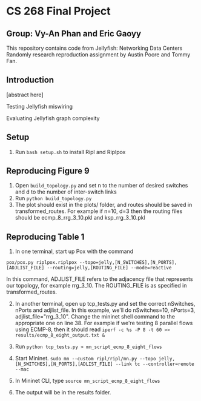 # CS 268 Final Project
## Group: Vy-An Phan and Eric Gaoyy

This repository contains code from Jellyfish: Networking Data Centers Randomly research reproduction assignment by Austin Poore and Tommy Fan.

## Introduction

[abstract here]

Testing Jellyfish miswiring

Evaluating Jellyfish graph complexity


## Setup
1. Run `bash setup.sh` to install Ripl and Riplpox

## Reproducing Figure 9

1. Open `build_topology.py` and set n to the number of desired switches and d to the number of inter-switch links
2. Run `python build_topology.py`
3. The plot should exist in the plots/ folder, and routes should be saved in transformed_routes. For example if n=10, d=3 then
the routing files should be ecmp_8_rrg_3_10.pkl and ksp_rrg_3_10.pkl

## Reproducing Table 1

1. In one terminal, start up Pox with the command 
```
pox/pox.py riplpox.riplpox --topo=jelly,[N_SWITCHES],[N_PORTS],[ADJLIST_FILE] --routing=jelly,[ROUTING_FILE] --mode=reactive

```
In this command, ADJLIST_FILE refers to the adjacency file that represents our topology, for example rrg_3_10. The ROUTING_FILE is as specified in transformed_routes.

2. In another terminal, open up tcp_tests.py and set the correct nSwitches, nPorts and adjlist_file. In this example, we'll do nSwitches=10, nPorts=3, adjlist_file="rrg_3_10". Change the mininet shell command to the appropriate one on line 38. For example if we're testing
8 parallel flows using ECMP-8, then it should read `iperf -c %s -P 8 -t 60 >> results/ecmp_8_eight_output.txt &`

3. Run `python tcp_tests.py > mn_script_ecmp_8_eight_flows`

4. Start Mininet. ```sudo mn --custom ripl/ripl/mn.py --topo jelly,[N_SWITCHES],[N_PORTS],[ADLIST_FILE] --link tc --controller=remote --mac```

5. In Mininet CLI, type `source mn_script_ecmp_8_eight_flows`

6. The output will be in the results folder.
